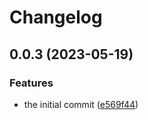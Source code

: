 # Changelog

## 0.0.3 (2023-05-19)


### Features

* the initial commit ([e569f44](https://github.com/0xProject/0x-parser/commit/e569f44c15306cb46abbdf8835cc79ab58ac0af6))
